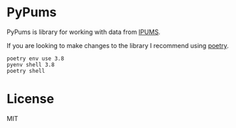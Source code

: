 # PyPums

PyPums is library for working with data from [IPUMS](https://www.ipums.org/).

If you are looking to make changes to the library I recommend using [poetry](https://python-poetry.org/docs/).
```
poetry env use 3.8
pyenv shell 3.8
poetry shell
```

# License
MIT
